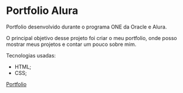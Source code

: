 # Portfolio Alura
Portfolio desenvolvido durante o programa ONE da Oracle e Alura.

O principal objetivo desse projeto foi criar o meu portfolio, onde posso mostrar meus projetos e contar um pouco sobre mim.

Tecnologias usadas:
* HTML;
* CSS;

<a href="https://ana-cassia-invernizzi.github.io/portfolio-alura/">Portfolio</a>
